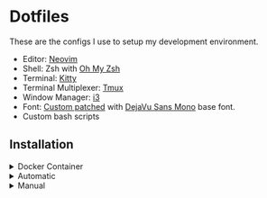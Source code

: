 # Dotfiles

These are the configs I use to setup my development environment.
- Editor: [Neovim](https://github.com/neovim/neovim)
- Shell: Zsh with [Oh My Zsh](https://github.com/ohmyzsh/ohmyzsh/)
- Terminal: [Kitty](https://github.com/kovidgoyal/kitty)
- Terminal Multiplexer: [Tmux](https://github.com/tmux/tmux)
- Window Manager: [i3](https://github.com/i3/i3)
- Font: [Custom patched](https://github.com/ryanoasis/nerd-fonts#font-patcher) with [DejaVu Sans Mono](https://dejavu-fonts.github.io/) base font. 
- Custom bash scripts

## Installation

<details>
  <summary>Docker Container</summary>

##### Run in a Docker Container:
```
git clone https://github.com/joey-bednar/ansible \
cd ansible \
./test
```
Root password is `joey`.
</details>

<details>
  <summary>Automatic</summary>

##### Install using ansible:
```
git clone https://github.com/joey-bednar/ansible \
cd ansible \
./install
```
</details>

<details>
  <summary>Manual</summary>

##### Install dependencies:
```
sudo apt install curl unzip npm stow ripgrep fzf fontconfig cargo python3.10-venv -y
```

##### Install Neovim:
```
curl -LO https://github.com/neovim/neovim/releases/latest/download/nvim.appimage \
chmod u+x nvim.appimage \
./nvim.appimage --appimage-extract \
sudo mv squashfs-root / \
sudo ln -s /squashfs-root/AppRun /usr/bin/nvim
```

##### Install kitty as default terminal:
```
sudo apt install kitty -y \
sudo update-alternatives --config x-terminal-emulator
```

##### Install ohmyzsh:
```
sudo apt install zsh -y \
sh -c "$(curl -fsSL https://raw.githubusercontent.com/ohmyzsh/ohmyzsh/master/tools/install.sh)" \
chsh -s `which zsh` \
git clone https://github.com/zsh-users/zsh-autosuggestions.git $ZSH_CUSTOM/plugins/zsh-autosuggestions \
git clone https://github.com/zsh-users/zsh-syntax-highlighting.git $ZSH_CUSTOM/plugins/zsh-syntax-highlighting \
```

##### Install tmux:
```
sudo apt install tmux -y \
git clone https://github.com/tmux-plugins/tpm ~/.tmux/plugins/tpm \
```
Press `prefix`+`I` to install tmux plugins.

##### Install configs:
```
cd ~ \
git clone https://github.com/joey-bednar/dotfiles \
cd ~/dotfiles \
bash setup \
stow .
```

##### Install fonts:
```
fc-cache -f -v
```

##### Install i3:
```
sudo apt install i3 picom -y
```

Logout and press settings symbol in bottom left. Select i3 and login again. Install nvidia drivers:
```
sudo ubuntu-drivers install
sudo nvidia-settings
```
Go to "Display Configuration", check "Force Full Composition Pipeline". Click "Apply".
</details>

